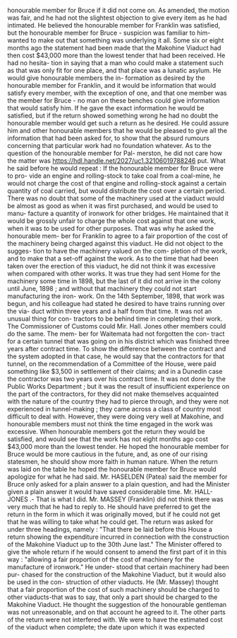 honourable member for Bruce if it did not come on. As amended, the motion was fair, and he had not the slightest objection to give every item as he had intimated. He believed the honourable member for Franklin was satisfied, but the honourable member for Bruce - suspicion was familiar to him-wanted to make out that something was underlying it all. Some six or eight months ago the statement had been made that the Makohine Viaduct had then cost $43,000 more than the lowest tender that had been received. He had no hesita- tion in saying that a man who could make a statement such as that was only fit for one place, and that place was a lunatic asylum. He would give honourable members the in- formation as desired by the honourable member for Franklin, and it would be information that would satisfy every member, with the exception of one, and that one member was the member for Bruce - no man on these benches could give information that would satisfy him. If he gave the exact information he would be satisfied, but if the return showed something wrong he had no doubt the honourable member would get such a return as he desired. He could assure him and other honourable members that he would be pleased to give all the information that had been asked for, to show that the absurd rumours concerning that particular work had no foundation whatever. As to the question of the honourable member for Pal- merston, he did not care how the matter was https://hdl.handle.net/2027/uc1.32106019788246 put. What he said before he would repeat : If the honourable member for Bruce were to pro- vide an engine and rolling-stock to take coal from a coal-mine, he would not charge the cost of that engine and rolling-stock against a certain quantity of coal carried, but would distribute the cost over a certain period. There was no doubt that some of the machinery used at the viaduct would be almost as good as when it was first purchased, and would be used to manu- facture a quantity of ironwork for other bridges. He maintained that it would be grossly unfair to charge the whole cost against that one work, when it was to be used for other purposes. That was why he asked the honourable mem- ber for Franklin to agree to a fair proportion of the cost of the machinery being charged against this viaduct. He did not object to the sugges- tion to have the machinery valued on the com- pletion of the work, and to make that a set-off against the work. As to the time that had been taken over the erection of this viaduct, he did not think it was excessive when compared with other works. It was true they had sent Home for the machinery some time in 1898, but the last of it did not arrive in the colony until June, 1898 ; and without that machinery they could not start manufacturing the iron- work. On the 14th September, 1898, that work was begun, and his colleague had stated he desired to have trains running over the via- duct within three years and a half from that time. It was not an unusual thing for con- tractors to be behind time in completing their work. The Commissioner of Customs could Mir. Hall. Jones other members could do the same. The mem- ber for Waitemata had not forgotten the con- tract for a certain tunnel that was going on in his district which was finished three years after contract time. To show the difference between the contract and the system adopted in that case, he would say that the contractors for that tunnel, on the recommendation of a Committee of the House, were paid something like $3,500 in settlement of their claims; and in a Dunedin case the contractor was two years over his contract time. It was not done by the Public Works Department ; but it was the result of insufficient experience on the part of the contractors, for they did not make themselves acquainted with the nature of the country they had to pierce through, and they were not experienced in tunnel-making ; they came across a class of country most difficult to deal with. However, they were doing very well at Makohine, and honourable members must not think the time engaged in the work was excessive. When honourable members got the return they would be satisfied, and would see that the work has not eight months ago cost $43,000 more than the lowest tender. He hoped the honourable member for Bruce would be more cautious in the future, and, as one of our rising statesmen, he should show more faith in human nature. When the return was laid on the table he hoped the honourable member for Bruce would apologize for what he had said. Mr. HASELDEN (Patea) said the member for Bruce only asked for a plain answer to a plain question, and had the Minister given a plain answer it would have saved considerable time. Mr. HALL-JONES .- That is what I did. Mr. MASSEY (Franklin) did not think there was very much that he had to reply to. He should have preferred to get the return in the form in which it was originally moved, but if he could not get that he was willing to take what he could get. The return was asked for under three headings, namely : "That there be laid before this House a return showing the expenditure incurred in connection with the construction of the Makohine Viaduct up to the 30th June last." The Minister offered to give the whole return if he would consent to amend the first part of it in this way : "allowing a fair proportion of the cost of machinery for the manufacture of ironwork." He under- stood that certain machinery had been pur- chased for the construction of the Makohine Viaduct, but it would also be used in the con- struction of other viaducts. He (Mr. Massey) thought that a fair proportion of the cost of such machinery should be charged to other viaducts-that was to say, that only a part should be charged to the Makohine Viaduct. He thought the suggestion of the honourable gentleman was not unreasonable, and on that account he agreed to it. The other parts of the return were not interfered with. We were to have the estimated cost of the viaduct when complete; the date upon which it was expected 